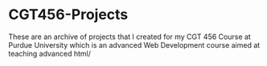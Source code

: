 # CGT456-Projects
 These are an archive of projects that I created for my CGT 456 Course at Purdue University which is an advanced Web Development course aimed at teaching advanced html/
